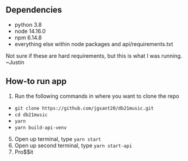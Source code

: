 ## Dependencies
- python 3.8
- node 14.16.0
- npm 6.14.8
- everything else within node packages and api/requirements.txt

Not sure if these are hard requirements, but this is what I was running. ~Justin

## How-to run app
1. Run the following commands in where you want to clone the repo
  - `git clone https://github.com/jgsant20/db21music.git`
  - `cd db21music`
  - `yarn`
  - `yarn build-api-venv`
5. Open up terminal, type `yarn start`
6. Open up second terminal, type `yarn start-api`
7. Pro$$it